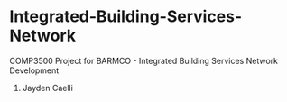 # Integrated-Building-Services-Network
COMP3500 Project for BARMCO - Integrated Building Services Network Development
1. Jayden Caelli
